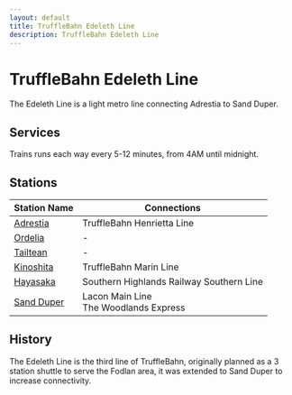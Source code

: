 ```yaml
---
layout: default
title: TruffleBahn Edeleth Line
description: TruffleBahn Edeleth Line
---
```


# TruffleBahn Edeleth Line
The Edeleth Line is a light metro line connecting Adrestia to Sand Duper.

## Services
Trains runs each way every 5-12 minutes, from 4AM until midnight.

## Stations

Station Name | Connections |
--- | ---|
[Adrestia](/rail-stations/adrestia) | TruffleBahn Henrietta Line | 
[Ordelia](/rail-stations/ordelia) | - | 
[Tailtean](/rail-stations/tailtean) | - | 
[Kinoshita](/rail-stations/kinoshita) | TruffleBahn Marin Line | 
[Hayasaka](/rail-stations/Hayasaka) | Southern Highlands Railway Southern Line | 
[Sand Duper](/rail-stations/sand-duper) | Lacon Main Line <br> The Woodlands Express | 

## History
The Edeleth Line is the third line of TruffleBahn, originally planned as a 3 station shuttle to serve the Fodlan area, it was extended to Sand Duper to increase connectivity.

